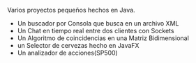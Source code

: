 Varios proyectos pequeños hechos en Java.
- Un buscador por Consola que busca en un archivo XML
- Un Chat en tiempo real entre dos clientes con Sockets
- Un Algoritmo de coincidencias en una Matriz Bidimensional
- un Selector de cervezas hecho en JavaFX
- Un analizador de acciones(SP500)

